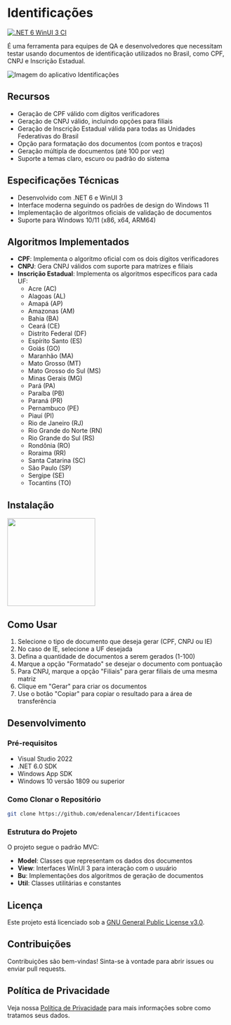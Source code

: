 # Identificações

[![.NET 6 WinUI 3 CI](https://github.com/edenalencar/Identificacoes/actions/workflows/dotnet-desktop.yml/badge.svg)](https://github.com/edenalencar/Identificacoes/actions/workflows/dotnet-desktop.yml)

É uma ferramenta para equipes de QA e desenvolvedores que necessitam testar usando documentos de identificação utilizados no Brasil, como CPF, CNPJ e Inscrição Estadual.

![Imagem do aplicativo Identificações](https://user-images.githubusercontent.com/7075481/117592396-b9cfe480-b10e-11eb-9e74-f039b1b5a100.png)

## Recursos

* Geração de CPF válido com dígitos verificadores
* Geração de CNPJ válido, incluindo opções para filiais
* Geração de Inscrição Estadual válida para todas as Unidades Federativas do Brasil
* Opção para formatação dos documentos (com pontos e traços)
* Geração múltipla de documentos (até 100 por vez)
* Suporte a temas claro, escuro ou padrão do sistema

## Especificações Técnicas

* Desenvolvido com .NET 6 e WinUI 3
* Interface moderna seguindo os padrões de design do Windows 11
* Implementação de algoritmos oficiais de validação de documentos
* Suporte para Windows 10/11 (x86, x64, ARM64)

## Algoritmos Implementados

* **CPF**: Implementa o algoritmo oficial com os dois dígitos verificadores
* **CNPJ**: Gera CNPJ válidos com suporte para matrizes e filiais
* **Inscrição Estadual**: Implementa os algoritmos específicos para cada UF:
  * Acre (AC)
  * Alagoas (AL)
  * Amapá (AP)
  * Amazonas (AM)
  * Bahia (BA)
  * Ceará (CE)
  * Distrito Federal (DF)
  * Espírito Santo (ES)
  * Goiás (GO)
  * Maranhão (MA)
  * Mato Grosso (MT)
  * Mato Grosso do Sul (MS)
  * Minas Gerais (MG)
  * Pará (PA)
  * Paraíba (PB)
  * Paraná (PR)
  * Pernambuco (PE)
  * Piauí (PI)
  * Rio de Janeiro (RJ)
  * Rio Grande do Norte (RN)
  * Rio Grande do Sul (RS)
  * Rondônia (RO)
  * Roraima (RR)
  * Santa Catarina (SC)
  * São Paulo (SP)
  * Sergipe (SE)
  * Tocantins (TO)

## Instalação

<a href="https://apps.microsoft.com/detail/9pjr7tbtzkr1?mode=full">
	<img src="https://get.microsoft.com/images/pt-br%20dark.svg" width="200"/>
</a>

## Como Usar

1. Selecione o tipo de documento que deseja gerar (CPF, CNPJ ou IE)
2. No caso de IE, selecione a UF desejada
3. Defina a quantidade de documentos a serem gerados (1-100)
4. Marque a opção "Formatado" se desejar o documento com pontuação
5. Para CNPJ, marque a opção "Filiais" para gerar filiais de uma mesma matriz
6. Clique em "Gerar" para criar os documentos
7. Use o botão "Copiar" para copiar o resultado para a área de transferência

## Desenvolvimento

### Pré-requisitos

* Visual Studio 2022
* .NET 6.0 SDK
* Windows App SDK
* Windows 10 versão 1809 ou superior

### Como Clonar o Repositório

```bash
git clone https://github.com/edenalencar/Identificacoes
```

### Estrutura do Projeto

O projeto segue o padrão MVC:

* **Model**: Classes que representam os dados dos documentos
* **View**: Interfaces WinUI 3 para interação com o usuário
* **Bu**: Implementações dos algoritmos de geração de documentos
* **Util**: Classes utilitárias e constantes

## Licença

Este projeto está licenciado sob a [GNU General Public License v3.0](LICENSE.txt).

## Contribuições

Contribuições são bem-vindas! Sinta-se à vontade para abrir issues ou enviar pull requests.

## Política de Privacidade

Veja nossa [Política de Privacidade](PRIVACY-POLICY.md) para mais informações sobre como tratamos seus dados.
